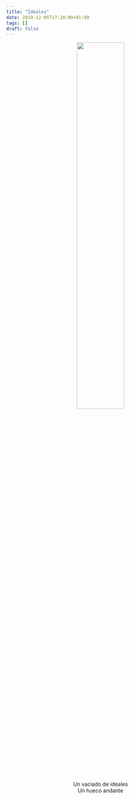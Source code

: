 ```yaml
---
title: "Ideales"
date: 2019-12-05T17:20:00+01:00
tags: []
draft: false
---
```


<center>
<img src="/img/draw.jpg" width=50%>

Un vaciado de ideales <br>
Un hueco andante
</center>

<!--more-->
